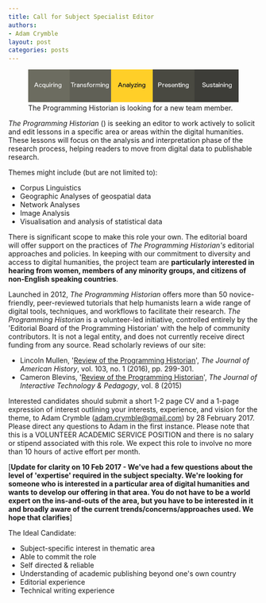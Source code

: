 ```yaml
---
title: Call for Subject Specialist Editor
authors:
- Adam Crymble
layout: post
categories: posts
---
```


<p><figure><a href="/images/blog/subject-specialist-editor/subject-specialist-editor.png">
        <img src="/images/blog/subject-specialist-editor/subject-specialist-editor.png" alt=""/></a><figcaption>
    The Programming Historian is looking for a new team member.</figcaption></figure></p>

 *The Programming Historian* () is seeking an editor to work actively to solicit and edit lessons in a specific area or areas within the digital humanities. These lessons will focus on the analysis and interpretation phase of the research process, helping readers to move from digital data to publishable research.


Themes might include (but are not limited to):
 
* Corpus Linguistics
* Geographic Analyses of geospatial data
* Network Analyses
* Image Analysis
* Visualisation and analysis of statistical data

There is significant scope to make this role your own. The editorial board will offer support on the practices of *The Programming Historian's* editorial approaches and policies. In keeping with our commitment to diversity and access to digital humanities, the project team are **particularly interested in hearing from women, members of any minority groups, and citizens of non-English speaking countries**.
 
Launched in 2012, *The Programming Historian* offers more than 50 novice-friendly, peer-reviewed tutorials that help humanists learn a wide range of digital tools, techniques, and workflows to facilitate their research. *The Programming Historian* is a volunteer-led initiative, controlled entirely by the 'Editorial Board of the Programming Historian' with the help of community contributors. It is not a legal entity, and does not currently receive direct funding from any source. Read scholarly reviews of our site:

* Lincoln Mullen, '[Review of the Programming Historian](https://academic.oup.com/jah/article/103/1/299/1751315/The-Programming-Historian)', *The Journal of American History*, vol. 103, no. 1 (2016), pp. 299-301.
* Cameron Blevins, '[Review of the Programming Historian](https://jitp.commons.gc.cuny.edu/review-of-the-programming-historian/)', *The Journal of Interactive Technology & Pedagogy*, vol. 8 (2015)

Interested candidates should submit a short 1-2 page CV and a 1-page expression of interest outlining your interests, experience, and vision for the theme, to Adam Crymble (adam.crymble@gmail.com) by 28 February 2017. Please direct any questions to Adam in the first instance. Please note that this is a VOLUNTEER ACADEMIC SERVICE POSITION and there is no salary or stipend associated with this role. We expect this role to involve no more than 10 hours of active effort per month.
 
[**Update for clarity on 10 Feb 2017 - We've had a few questions about the level of 'expertise' required in the subject specialty. We're looking for someone who is interested in a particular area of digital humanities and wants to develop our offering in that area. You do not have to be a world expert on the ins-and-outs of the area, but you have to be interested in it and broadly aware of the current trends/concerns/approaches used. We hope that clarifies**]
 
The Ideal Candidate:

* Subject-specific interest in thematic area
* Able to commit the role
* Self directed & reliable
* Understanding of academic publishing beyond one's own country
* Editorial experience
* Technical writing experience
